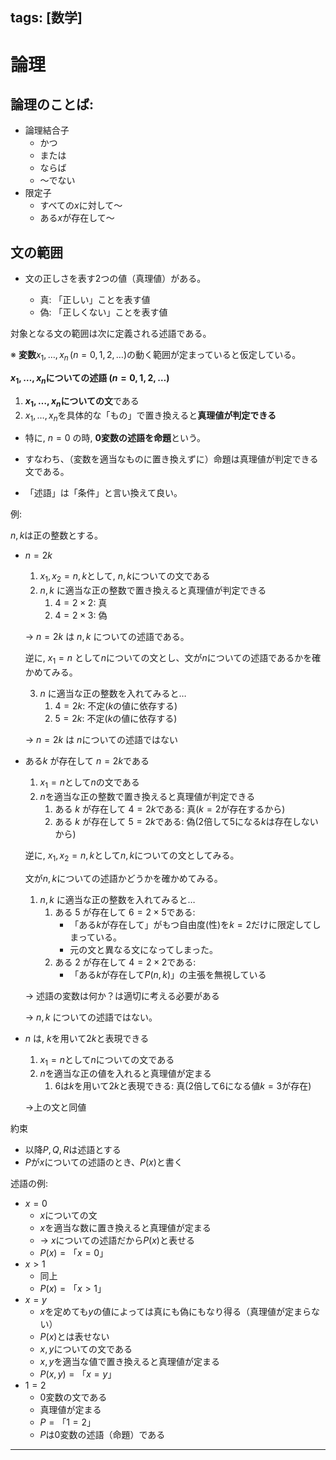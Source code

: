tags: [数学]
---

# 論理


## 論理のことば:

- 論理結合子
    - かつ
    - または
    - ならば
    - 〜でない
- 限定子
    - すべての$x$に対して〜
    - ある$x$が存在して〜

## 文の範囲

* 文の正しさを表す2つの値（真理値）がある。

  - 真: 「正しい」ことを表す値
  - 偽: 「正しくない」ことを表す値

対象となる文の範囲は次に定義される述語である。

※ **変数**$x_1,\dots,x_n\, (n = 0,1,2,…)$の動く範囲が定まっていると仮定している。

<aside>

**$x_1,\dots,x_n$についての述語 $(n = 0,1,2,…)$**

1. **$x_1,\dots,x_n$についての文**である
2. $x_1,\dots,x_n$を具体的な「もの」で置き換えると**真理値が判定できる**
</aside>

* 特に, $n = 0$ の時, **0変数の述語を命題**という。

* すなわち、（変数を適当なものに置き換えずに）命題は真理値が判定できる文である。

* 「述語」は「条件」と言い換えて良い。

例: 

$n,k$は正の整数とする。

- $n = 2k$
    1. $x_1,x_2 = n,k$として, $n,k$についての文である
    2. $n,k$ に適当な正の整数で置き換えると真理値が判定できる
        1. $4 = 2\times2$: 真
        2. $4 = 2\times3$: 偽
    
    → $n = 2k$ は $n, k$ についての述語である。
    
    逆に, $x_1 = n$ として$n$についての文とし、文が$n$についての述語であるかを確かめてみる。
    
    3. $n$ に適当な正の整数を入れてみると…
        1. $4 = 2k$: 不定($k$の値に依存する)
        2. $5 = 2k$: 不定($k$の値に依存する)
    
    → $n = 2k$ は $n$についての述語ではない
    

- ある$k$ が存在して $n = 2k$である
    1. $x_1 = n$として$n$の文である
    2. $n$を適当な正の整数で置き換えると真理値が判定できる
        1. ある $k$ が存在して $4 = 2k$である: 真($k = 2$が存在するから)
        2. ある $k$ が存在して $5 = 2k$である: 偽($2$倍して$5$になる$k$は存在しないから)
    
    逆に, $x_1,x_2 = n,k$として$n,k$についての文としてみる。
    
    文が$n,k$についての述語かどうかを確かめてみる。
    
    1. $n,k$ に適当な正の整数を入れてみると…
        1. ある $5$ が存在して $6 = 2\times5$である: 
            - 「ある$k$が存在して」がもつ自由度(性)を$k=2$だけに限定してしまっている。
            - 元の文と異なる文になってしまった。
        2. ある $2$ が存在して $4 = 2\times2$である:
            - 「ある$k$が存在して$P(n,k)$」の主張を無視している
    
    → 述語の変数は何か？は適切に考える必要がある
    
    → $n,k$ についての述語ではない。
    
- $n$ は, $k$を用いて$2k$と表現できる
    1. $x_1 = n$として$n$についての文である
    2. $n$を適当な正の値を入れると真理値が定まる
        1. $6$は$k$を用いて$2k$と表現できる: 真($2$倍して$6$になる値$k=3$が存在)
    
    →上の文と同値
    

約束

- 以降$P,Q,R$は述語とする
- $P$が$x$についての述語のとき、$P(x)$と書く

述語の例: 

- $x = 0$
    - $x$についての文
    - $x$を適当な数に置き換えると真理値が定まる
    - → $x$についての述語だから$P(x)$と表せる
    - $P(x) = 「x = 0」$
- $x > 1$
    - 同上
    - $P(x) = 「x > 1」$
- $x = y$
    - $x$を定めても$y$の値によっては真にも偽にもなり得る（真理値が定まらない）
    - $P(x)$とは表せない
    - $x,y$についての文である
    - $x, y$を適当な値で置き換えると真理値が定まる
    - $P(x,y) = 「x = y」$
- $1 = 2$
    - $0$変数の文である
    - 真理値が定まる
    - $P = 「1 = 2」$
    - $P$は0変数の述語（命題）である

---

<!--## 競プロとの絡み

「$A$以上$B$以下の整数のうち、$100$の約数であるものは**存在しますか？**」

$x \in [A, B]$について、以下の判定問題を解き、Trueであるものを探索することと同じです。

探索中にTrueである整数$x$が、見つかったとき、Yesを返します。

「ある$k$が存在して$100 = xk$である」
「$x$は、ある$k$を用いて$100 = xk$と表現できる」

「$x|100$（である）」

「$100$を$x$で割ったあまりは$0$である」

「`100\%x = 0`」

探索に`True`である整数$x$が、見つからなかったとき、`No`を返します。

https://x.gd/MdbCe

-->